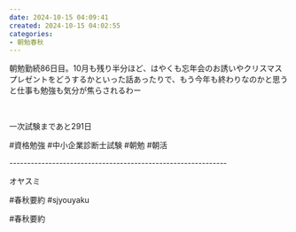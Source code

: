 ```yaml
---
date: 2024-10-15 04:09:41
created: 2024-10-15 04:02:55
categories:
- 朝勉春秋
---
```


朝勉勤続86日目。10月も残り半分ほど、はやくも忘年会のお誘いやクリスマスプレゼントをどうするかといった話あったりで、もう今年も終わりなのかと思うと仕事も勉強も気分が焦らされるわー

<br>

一次試験まであと291日

#資格勉強 #中小企業診断士試験 #朝勉 #朝活

\-------------------------------------------------------------

オヤスミ  

#春秋要約 #sjyouyaku

#春秋要約